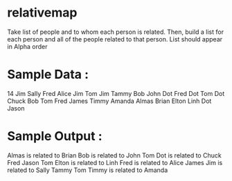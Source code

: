 # relativemap
Take list of people and to whom each person is related.  Then, build a list for each person and all of the people related to that person.  List should appear in Alpha order


# Sample Data : 
14
Jim Sally
Fred Alice
Jim Tom
Jim Tammy
Bob John
Dot Fred
Dot Tom
Dot Chuck
Bob Tom
Fred James
Timmy Amanda
Almas Brian
Elton Linh
Dot Jason



# Sample Output :
Almas is related to Brian
Bob is related to John Tom
Dot is related to Chuck Fred Jason Tom
Elton is related to Linh
Fred is related to Alice James
Jim is related to Sally Tammy Tom
Timmy is related to Amanda
